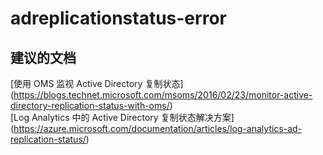 
<properties
    pageTitle="adreplicationstatus-error"
    description="与 AD 复制状态错误相关的问题"
    service="microsoft.operationalinsights"
    resource="operationalinsightsaccounts"
    authors="adoylemsft"
    displayorder=""
    selfHelpType="generic"
    supportTopicIds="32536530"
    resourceTags=""
    productPesIds="15725"
    cloudEnvironments="public, Blackforest, Fairfax"
/>


# adreplicationstatus-error


## **建议的文档**
[使用 OMS 监视 Active Directory 复制状态] (https://blogs.technet.microsoft.com/msoms/2016/02/23/monitor-active-directory-replication-status-with-oms/) <br>
[Log Analytics 中的 Active Directory 复制状态解决方案] (https://azure.microsoft.com/documentation/articles/log-analytics-ad-replication-status/)


<!--HONumber=Oct16_HO3-->



